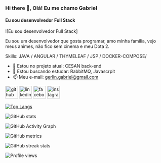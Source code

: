 ### Hi there 👋, Olá! Eu me chamo Gabriel
#### Eu sou desenvolvedor Full Stack
![Eu sou desenvolvedor Full Stack]

Eu sou um desenvolvedor que gosta programar, amo minha família, vejo meus animes, não fico sem cinema e meu Dota 2.

Skills: JAVA / ANGULAR / THYMELEAF / JSP / DOCKER-COMPOSE/ 

- 🔭 Estou no projeto atual: CESAN back-end
- 🌱 Estou buscando estudar: RabbitMQ, Javascrpit 
- 📫 Meu e-mail: gerlin.gabriel@gmail.com 


[<img src='https://cdn.jsdelivr.net/npm/simple-icons@3.0.1/icons/github.svg' alt='github' height='40'>](https://github.com/gerlingabriel)  [<img src='https://cdn.jsdelivr.net/npm/simple-icons@3.0.1/icons/linkedin.svg' alt='linkedin' height='40'>](https://www.linkedin.com/in/https://www.linkedin.com/in/gabriel-gerlin-5a565198//)  [<img src='https://cdn.jsdelivr.net/npm/simple-icons@3.0.1/icons/facebook.svg' alt='facebook' height='40'>](https://www.facebook.com/https://www.facebook.com/gabriel.gerlin/)  [<img src='https://cdn.jsdelivr.net/npm/simple-icons@3.0.1/icons/instagram.svg' alt='instagram' height='40'>](https://www.instagram.com/https://www.instagram.com/gabrielgerlin//)  

[![Top Langs](https://github-readme-stats.vercel.app/api/top-langs/?username=gerlingabriel)](https://github.com/anuraghazra/github-readme-stats)

![GitHub stats](https://github-readme-stats.vercel.app/api?username=gerlingabriel&show_icons=true&count_private=true)  

![GitHub Activity Graph](https://activity-graph.herokuapp.com/graph?username=gerlingabriel)  

![GitHub metrics](https://metrics.lecoq.io/gerlingabriel)  

![GitHub streak stats](https://github-readme-streak-stats.herokuapp.com/?user=gerlingabriel)  

![Profile views](https://gpvc.arturio.dev/gerlingabriel)  
